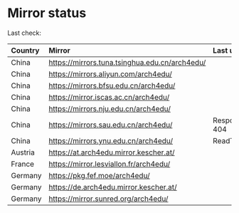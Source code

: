 <script src="./time.js"></script>
# Mirror status
Last check: <script type="text/javascript">localize(1695266239.6071362);</script>

|Country|Mirror|Last update|
|:------|:-----|:----------|
|China|https://mirrors.tuna.tsinghua.edu.cn/arch4edu/|<script type="text/javascript">localize(1695234643);</script>|
|China|https://mirrors.aliyun.com/arch4edu/|<script type="text/javascript">localize(1695191444);</script>|
|China|https://mirrors.bfsu.edu.cn/arch4edu/|<script type="text/javascript">localize(1695234643);</script>|
|China|https://mirror.iscas.ac.cn/arch4edu/|<script type="text/javascript">localize(1695234643);</script>|
|China|https://mirrors.nju.edu.cn/arch4edu/|<script type="text/javascript">localize(1695234643);</script>|
|China|https://mirrors.sau.edu.cn/arch4edu/|Response 404|
|China|https://mirrors.ynu.edu.cn/arch4edu/|ReadTimeout|
|Austria|https://at.arch4edu.mirror.kescher.at/|<script type="text/javascript">localize(1695234643);</script>|
|France|https://mirror.lesviallon.fr/arch4edu/|<script type="text/javascript">localize(1695234643);</script>|
|Germany|https://pkg.fef.moe/arch4edu/|<script type="text/javascript">localize(1695234643);</script>|
|Germany|https://de.arch4edu.mirror.kescher.at/|<script type="text/javascript">localize(1695234643);</script>|
|Germany|https://mirror.sunred.org/arch4edu/|<script type="text/javascript">localize(1695234643);</script>|

<script src="./tablefilter/tablefilter.js"></script>
<script src="./table.js"></script>